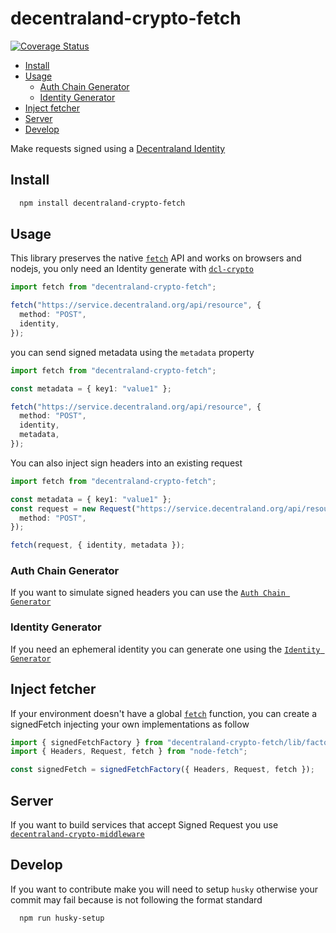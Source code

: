 # decentraland-crypto-fetch

[![Coverage Status](https://coveralls.io/repos/github/decentraland/decentraland-crypto-fetch/badge.svg?branch=main)](https://coveralls.io/github/decentraland/decentraland-crypto-fetch?branch=main)

- [Install](#install)
- [Usage](#usage)
  - [Auth Chain Generator](#auth-chain-generator)
  - [Identity Generator](#identity-generator)
- [Inject fetcher](#inject-fetcher)
- [Server](#server)
- [Develop](#develop)

Make requests signed using a [Decentraland Identity](https://github.com/decentraland/decentraland-crypto)

## Install

```bash
  npm install decentraland-crypto-fetch
```

## Usage

This library preserves the native [`fetch`](https://developer.mozilla.org/en-US/docs/Web/API/fetch) API and works on browsers and nodejs, you only need an Identity generate with [`dcl-crypto`](https://github.com/decentraland/decentraland-crypto)

```typescript
import fetch from "decentraland-crypto-fetch";

fetch("https://service.decentraland.org/api/resource", {
  method: "POST",
  identity,
});
```

you can send signed metadata using the `metadata` property

```typescript
import fetch from "decentraland-crypto-fetch";

const metadata = { key1: "value1" };

fetch("https://service.decentraland.org/api/resource", {
  method: "POST",
  identity,
  metadata,
});
```

You can also inject sign headers into an existing request

```typescript
import fetch from "decentraland-crypto-fetch";

const metadata = { key1: "value1" };
const request = new Request("https://service.decentraland.org/api/resource", {
  method: "POST",
});

fetch(request, { identity, metadata });
```

### Auth Chain Generator

If you want to simulate signed headers you can use the [`Auth Chain Generator`](https://git.io/Jimns)

### Identity Generator

If you need an ephemeral identity you can generate one using the [`Identity Generator`](https://git.io/JMJmU)

## Inject fetcher

If your environment doesn't have a global [`fetch`](https://developer.mozilla.org/en-US/docs/Web/API/fetch) function, you can create a signedFetch injecting your own implementations as follow

```typescript
import { signedFetchFactory } from "decentraland-crypto-fetch/lib/factory";
import { Headers, Request, fetch } from "node-fetch";

const signedFetch = signedFetchFactory({ Headers, Request, fetch });
```

## Server

If you want to build services that accept Signed Request you use [`decentraland-crypto-middleware`](https://github.com/decentraland/decentraland-crypto-middleware)

## Develop

If you want to contribute make you will need to setup `husky` otherwise your commit may fail because is not following the format standard

```bash
  npm run husky-setup
```
